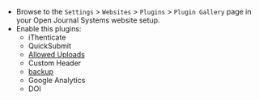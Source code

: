 * Browse to the `Settings` > `Websites` > `Plugins` > `Plugin Gallery` page in your Open Journal Systems website setup.
* Enable this plugins:
     * iThenticate
     * QuickSubmit
     * [Allowed Uploads](https://github.com/ajnyga/allowedUploads)
     * Custom Header
     * [backup](https://github.com/asmecher/backup)
	 * Google Analytics
	 * DOI
